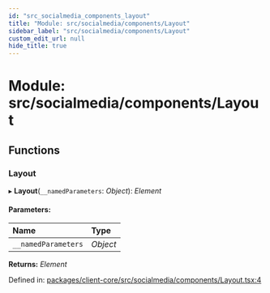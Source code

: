 ```yaml
---
id: "src_socialmedia_components_layout"
title: "Module: src/socialmedia/components/Layout"
sidebar_label: "src/socialmedia/components/Layout"
custom_edit_url: null
hide_title: true
---
```


# Module: src/socialmedia/components/Layout

## Functions

### Layout

▸ **Layout**(`__namedParameters`: *Object*): *Element*

#### Parameters:

| Name | Type |
| :------ | :------ |
| `__namedParameters` | *Object* |

**Returns:** *Element*

Defined in: [packages/client-core/src/socialmedia/components/Layout.tsx:4](https://github.com/xr3ngine/xr3ngine/blob/2d83606b6/packages/client-core/src/socialmedia/components/Layout.tsx#L4)
